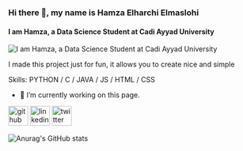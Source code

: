 ### Hi there 👋, my name is Hamza Elharchi Elmaslohi
#### I am Hamza, a Data Science Student at Cadi Ayyad University
![I am Hamza, a Data Science Student at Cadi Ayyad University](https://tinkercademy.com/wp-content/uploads/2017/04/Generic-Banner-07-Web-App-Developer.png)

I made this project just for fun, it allows you to create nice and simple 

Skills: PYTHON / C / JAVA / JS / HTML / CSS

- 🔭 I’m currently working on this page. 


[<img src='https://cdn.jsdelivr.net/npm/simple-icons@3.0.1/icons/github.svg' alt='github' height='40'>](https://github.com/HAMZA-ELHARCHI-ELMASLOHI )  [<img src='https://cdn.jsdelivr.net/npm/simple-icons@3.0.1/icons/linkedin.svg' alt='linkedin' height='40'>](https://www.linkedin.com/in/hamza-elharchi-elmaslohi-59248919b/)  [<img src='https://cdn.jsdelivr.net/npm/simple-icons@3.0.1/icons/twitter.svg' alt='twitter' height='40'>](https://twitter.com/elharchi_hamza)  


 
![Anurag's GitHub stats](https://github-readme-stats.vercel.app/api?username=Hamza&hide=contribs,prs)
